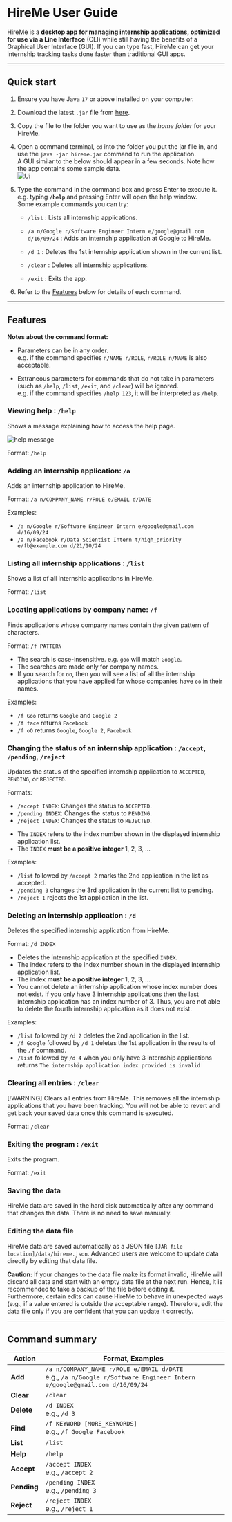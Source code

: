 # HireMe User Guide

HireMe is a **desktop app for managing internship applications, optimized for use via a Line Interface** (CLI) while still having the benefits of a Graphical User Interface (GUI). If you can type fast, HireMe can get your internship tracking tasks done faster than traditional GUI apps.

--------------------------------------------------------------------------------------------------------------------

## Quick start

1. Ensure you have Java `17` or above installed on your computer.

1. Download the latest `.jar` file from [here](https://github.com/AY2425S1-CS2103T-W09-3/tp/releases/tag/v1.3).

1. Copy the file to the folder you want to use as the _home folder_ for your HireMe.

1. Open a command terminal, `cd` into the folder you put the jar file in, and use the `java -jar hireme.jar` command to run the application.<br>
   A GUI similar to the below should appear in a few seconds. Note how the app contains some sample data.<br>
   ![Ui](images/Ui.png)

1. Type the command in the command box and press Enter to execute it. e.g. typing **`/help`** and pressing Enter will open the help window.<br>
   Some example commands you can try:

    * `/list` : Lists all internship applications.

    * `/a n/Google r/Software Engineer Intern e/google@gmail.com d/16/09/24` : Adds an internship application at Google to HireMe.

    * `/d 1` : Deletes the 1st internship application shown in the current list.

    * `/clear` : Deletes all internship applications.

    * `/exit` : Exits the app.

1. Refer to the [Features](#features) below for details of each command.

--------------------------------------------------------------------------------------------------------------------

## Features

<box type="info" seamless>

**Notes about the command format:**<br>

* Parameters can be in any order.<br>
  e.g. if the command specifies `n/NAME r/ROLE`, `r/ROLE n/NAME` is also acceptable.

* Extraneous parameters for commands that do not take in parameters (such as `/help`, `/list`, `/exit`, and `/clear`) will be ignored.<br>
  e.g. if the command specifies `/help 123`, it will be interpreted as `/help`.

</box>

### Viewing help : `/help`

Shows a message explaining how to access the help page.

![help message](images/helpMessage.png)

Format: `/help`

### Adding an internship application: `/a`

Adds an internship application to HireMe.

Format: `/a n/COMPANY_NAME r/ROLE e/EMAIL d/DATE`

Examples:
* `/a n/Google r/Software Engineer Intern e/google@gmail.com d/16/09/24`
* `/a n/Facebook r/Data Scientist Intern t/high_priority e/fb@example.com d/21/10/24`

### Listing all internship applications : `/list`

Shows a list of all internship applications in HireMe.

Format: `/list`

### Locating applications by company name: `/f`

Finds applications whose company names contain the given pattern of characters.

Format: `/f PATTERN`

* The search is case-insensitive. e.g. `goo` will match `Google`.
* The searches are made only for company names.
* If you search for `oo`, then you will see a list of all the internship applications that you have applied for
  whose companies have `oo` in their names.

Examples:
* `/f Goo` returns `Google` and `Google 2`
* `/f face` returns `Facebook`
* `/f oO` returns `Google`, `Google 2`, `Facebook`

### Changing the status of an internship application : `/accept`, `/pending`, `/reject`

Updates the status of the specified internship application to `ACCEPTED`, `PENDING`, or `REJECTED`.

Formats:
- `/accept INDEX`: Changes the status to `ACCEPTED`.
- `/pending INDEX`: Changes the status to `PENDING`.
- `/reject INDEX`: Changes the status to `REJECTED`.

* The `INDEX` refers to the index number shown in the displayed internship application list.
* The `INDEX` **must be a positive integer** 1, 2, 3, …​

Examples:
* `/list` followed by `/accept 2` marks the 2nd application in the list as accepted.
* `/pending 3` changes the 3rd application in the current list to pending.
* `/reject 1` rejects the 1st application in the list.

### Deleting an internship application : `/d`

Deletes the specified internship application from HireMe.

Format: `/d INDEX`

* Deletes the internship application at the specified `INDEX`.
* The index refers to the index number shown in the displayed internship application list.
* The index **must be a positive integer** 1, 2, 3, …​
* You cannot delete an internship application whose index number does not exist. If you only have 3 internship
  applications then the last internship application has an index number of 3. Thus, you are not able to delete the fourth
  internship application as it does not exist.

Examples:
* `/list` followed by `/d 2` deletes the 2nd application in the list.
* `/f Google` followed by `/d 1` deletes the 1st application in the results of the `/f` command.
* `/list` followed by `/d 4` when you only have 3 internship applications returns
  `The internship application index provided is invalid`

### Clearing all entries : `/clear`

[!WARNING]
Clears all entries from HireMe. This removes all the internship applications that you have been tracking. You will not
be able to revert and get back your saved data once this command is executed.

Format: `/clear`

### Exiting the program : `/exit`

Exits the program.

Format: `/exit`

### Saving the data

HireMe data are saved in the hard disk automatically after any command that changes the data. There is no need to save manually.

### Editing the data file

HireMe data are saved automatically as a JSON file `[JAR file location]/data/hireme.json`. Advanced users are welcome to update data directly by editing that data file.

<box type="warning" seamless>

**Caution:**
If your changes to the data file make its format invalid, HireMe will discard all data and start with an empty data file at the next run. Hence, it is recommended to take a backup of the file before editing it.<br>
Furthermore, certain edits can cause HireMe to behave in unexpected ways (e.g., if a value entered is outside the acceptable range). Therefore, edit the data file only if you are confident that you can update it correctly.
</box>

--------------------------------------------------------------------------------------------------------------------

## Command summary

Action     | Format, Examples
-----------|----------------------------------------------------------------------------------------------------------------------------------------------------------------------
**Add**    | `/a n/COMPANY_NAME r/ROLE e/EMAIL d/DATE` <br> e.g., `/a n/Google r/Software Engineer Intern e/google@gmail.com d/16/09/24`
**Clear**  | `/clear`
**Delete** | `/d INDEX`<br> e.g., `/d 3`
**Find**   | `/f KEYWORD [MORE_KEYWORDS]`<br> e.g., `/f Google Facebook`
**List**   | `/list`
**Help**   | `/help`
**Accept** | `/accept INDEX`<br> e.g., `/accept 2`
**Pending**| `/pending INDEX`<br> e.g., `/pending 3`
**Reject** | `/reject INDEX`<br> e.g., `/reject 1`
